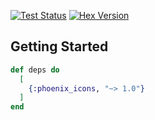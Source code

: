 <a href="https://github.com/jsonmaur/phoenix-icons/actions/workflows/test.yml"><img alt="Test Status" src="https://img.shields.io/github/actions/workflow/status/jsonmaur/phoenix-icons/test.yml?label=&style=for-the-badge&logo=github"></a> <a href="https://hexdocs.pm/phoenix_icons/"><img alt="Hex Version" src="https://img.shields.io/hexpm/v/phoenix_icons?style=for-the-badge&label=&logo=elixir" /></a>

## Getting Started

```elixir
def deps do
  [
    {:phoenix_icons, "~> 1.0"}
  ]
end
```
